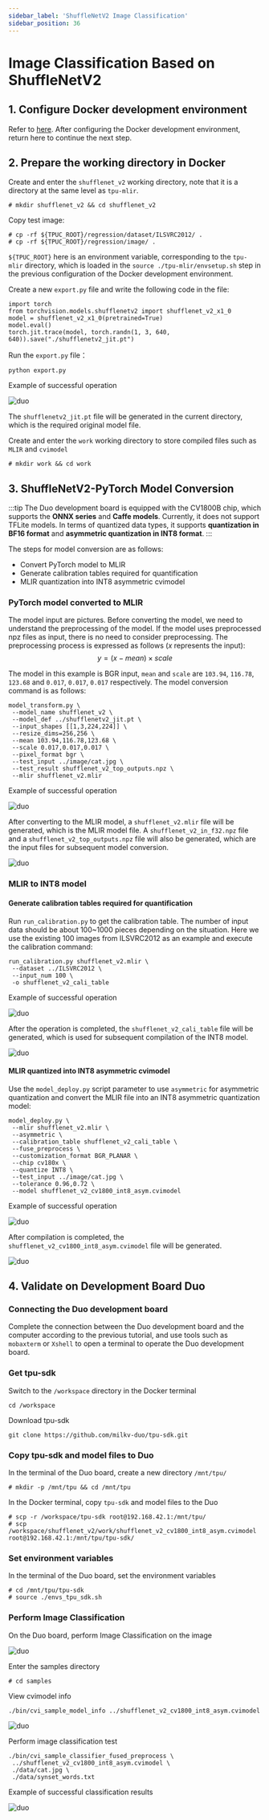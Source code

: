 ```yaml
---
sidebar_label: 'ShuffleNetV2 Image Classification'
sidebar_position: 36
---
```


# Image Classification Based on ShuffleNetV2

## 1. Configure Docker development environment

Refer to [here](https://milkv.io/docs/duo/application-development/tpu/tpu-docker). After configuring the Docker development environment, return here to continue the next step.

## 2. Prepare the working directory in Docker

Create and enter the `shufflenet_v2` working directory, note that it is a directory at the same level as `tpu-mlir`.
```
# mkdir shufflenet_v2 && cd shufflenet_v2
```

Copy test image:
```
# cp -rf ${TPUC_ROOT}/regression/dataset/ILSVRC2012/ .
# cp -rf ${TPUC_ROOT}/regression/image/ .
```
`${TPUC_ROOT}` here is an environment variable, corresponding to the `tpu-mlir` directory, which is loaded in the `source ./tpu-mlir/envsetup.sh` step in the previous configuration of the Docker development environment.

Create a new `export.py` file and write the following code in the file:
```
import torch
from torchvision.models.shufflenetv2 import shufflenet_v2_x1_0
model = shufflenet_v2_x1_0(pretrained=True)
model.eval()
torch.jit.trace(model, torch.randn(1, 3, 640, 640)).save("./shufflenetv2_jit.pt")
```

Run the `export.py` file：
```
python export.py
```

Example of successful operation

![duo](/docs/duo/tpu/duo-tpu-shufflenetv2_05.png)

The `shufflenetv2_jit.pt` file will be generated in the current directory, which is the required original model file.

Create and enter the `work` working directory to store compiled files such as `MLIR` and `cvimodel`
```
# mkdir work && cd work
```

## 3. ShuffleNetV2-PyTorch Model Conversion

:::tip
The Duo development board is equipped with the CV1800B chip, which supports the **ONNX series** and **Caffe models**. Currently, it does not support TFLite models. In terms of quantized data types, it supports **quantization in BF16 format** and **asymmetric quantization in INT8 format**.
:::

The steps for model conversion are as follows:
- Convert PyTorch model to MLIR
- Generate calibration tables required for quantification
- MLIR quantization into INT8 asymmetric cvimodel


### PyTorch model converted to MLIR

The model input are pictures. Before converting the model, we need to understand the preprocessing of the model. If the model uses preprocessed npz files as input, there is no need to consider preprocessing. The preprocessing process is expressed as follows ($x$ represents the input): $$ y = (x-mean)\times scale $$

The model in this example is BGR input, `mean` and `scale` are `103.94`, `116.78`, `123.68` and `0.017`, `0.017`, `0.017` respectively. The model conversion command is as follows:
```
model_transform.py \
 --model_name shufflenet_v2 \
 --model_def ../shufflenetv2_jit.pt \
 --input_shapes [[1,3,224,224]] \
 --resize_dims=256,256 \
 --mean 103.94,116.78,123.68 \
 --scale 0.017,0.017,0.017 \
 --pixel_format bgr \
 --test_input ../image/cat.jpg \
 --test_result shufflenet_v2_top_outputs.npz \
 --mlir shufflenet_v2.mlir
```

Example of successful operation

![duo](/docs/duo/tpu/duo-tpu-shufflenetv2_06.png)

After converting to the MLIR model, a `shufflenet_v2.mlir` file will be generated, which is the MLIR model file. A `shufflenet_v2_in_f32.npz` file and a `shufflenet_v2_top_outputs.npz` file will also be generated, which are the input files for subsequent model conversion.

![duo](/docs/duo/tpu/duo-tpu-shufflenetv2_07.png)

### MLIR to INT8 model

#### Generate calibration tables required for quantification

Run `run_calibration.py` to get the calibration table. The number of input data should be about 100~1000 pieces depending on the situation. Here we use the existing 100 images from ILSVRC2012 as an example and execute the calibration command:
```
run_calibration.py shufflenet_v2.mlir \
 --dataset ../ILSVRC2012 \
 --input_num 100 \
 -o shufflenet_v2_cali_table
```

Example of successful operation

![duo](/docs/duo/tpu/duo-tpu-shufflenetv2_08.png)

After the operation is completed, the `shufflenet_v2_cali_table` file will be generated, which is used for subsequent compilation of the INT8 model.

![duo](/docs/duo/tpu/duo-tpu-shufflenetv2_09.png)

#### MLIR quantized into INT8 asymmetric cvimodel

Use the `model_deploy.py` script parameter to use `asymmetric` for asymmetric quantization and convert the MLIR file into an INT8 asymmetric quantization model:
```
model_deploy.py \
 --mlir shufflenet_v2.mlir \
 --asymmetric \
 --calibration_table shufflenet_v2_cali_table \
 --fuse_preprocess \
 --customization_format BGR_PLANAR \
 --chip cv180x \
 --quantize INT8 \
 --test_input ../image/cat.jpg \
 --tolerance 0.96,0.72 \
 --model shufflenet_v2_cv1800_int8_asym.cvimodel
```

Example of successful operation

![duo](/docs/duo/tpu/duo-tpu-shufflenetv2_10.png)

After compilation is completed, the `shufflenet_v2_cv1800_int8_asym.cvimodel` file will be generated.

![duo](/docs/duo/tpu/duo-tpu-shufflenetv2_11.png)

## 4. Validate on Development Board Duo

### Connecting the Duo development board

Complete the connection between the Duo development board and the computer according to the previous tutorial, and use tools such as `mobaxterm` or `Xshell` to open a terminal to operate the Duo development board.

### Get tpu-sdk

Switch to the `/workspace` directory in the Docker terminal
```
cd /workspace
```

Download tpu-sdk
```
git clone https://github.com/milkv-duo/tpu-sdk.git
```

### Copy tpu-sdk and model files to Duo

In the terminal of the Duo board, create a new directory `/mnt/tpu/`
```
# mkdir -p /mnt/tpu && cd /mnt/tpu
```

In the Docker terminal, copy `tpu-sdk` and model files to the Duo
```
# scp -r /workspace/tpu-sdk root@192.168.42.1:/mnt/tpu/
# scp /workspace/shufflenet_v2/work/shufflenet_v2_cv1800_int8_asym.cvimodel root@192.168.42.1:/mnt/tpu/tpu-sdk/
```

### Set environment variables

In the terminal of the Duo board, set the environment variables
```
# cd /mnt/tpu/tpu-sdk
# source ./envs_tpu_sdk.sh
```

### Perform Image Classification

On the Duo board, perform Image Classification on the image

![duo](/docs/duo/tpu/duo-tpu-cat.jpg)

Enter the samples directory

```
# cd samples
```

View cvimodel info
```
./bin/cvi_sample_model_info ../shufflenet_v2_cv1800_int8_asym.cvimodel
```

![duo](/docs/duo/tpu/duo-tpu-shufflenetv2_12.png)

Perform image classification test
```
./bin/cvi_sample_classifier_fused_preprocess \
 ../shufflenet_v2_cv1800_int8_asym.cvimodel \
 ./data/cat.jpg \
 ./data/synset_words.txt
```

Example of successful classification results

![duo](/docs/duo/tpu/duo-tpu-shufflenetv2_13.png)
